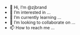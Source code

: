 - 👋 Hi, I’m @zjbrand
- 👀 I’m interested in ...
- 🌱 I’m currently learning ...
- 💞️ I’m looking to collaborate on ...
- 📫 How to reach me ...

<!---
zjbrand/zjbrand is a ✨ special ✨ repository because its `README.md` (this file) appears on your GitHub profile.
You can click the Preview link to take a look at your changes.
--->
